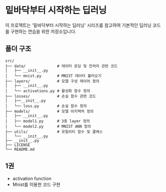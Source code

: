 # 밑바닥부터 시작하는 딥러닝

이 프로젝트는 '밑바닥부터 시작하는 딥러닝' 시리즈를 참고하여 기본적인 딥러닝 코드를 구현하는 연습을 위한 저장소입니다.

## 폴더 구조

```
src/
├── data/              # 데이터 로딩 및 전처리 관련 코드
│   ├── __init__.py
│   └── mnist.py       # MNIST 데이터 불러오기
├── layers/            # 모델 구성 레이어 정의
│   ├── __init__.py
│   └── activations.py # 활성화 함수 정의
├── losses/            # 손실 함수 관련 코드
│   ├──__init__.py
│   └── loss.py        # 손실 함수 정의
├── models/            # 모델 아키텍처 정의
│   ├── __init__.py
│   ├── model1.py      # 3층 layer 정의
│   └── model2.py      # MNIST ANN 정의
├── utils/             # 유틸리티 함수 및 클래스
│   └── __init__.py
├── __init__.py
├── LICENSE
└── README.md         
```

## 1권

*   activation function
*   Mnist를 이용한 코드 구현
